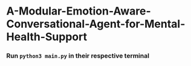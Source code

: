 # A-Modular-Emotion-Aware-Conversational-Agent-for-Mental-Health-Support

### Run ``` python3 main.py ``` in their respective terminal 
